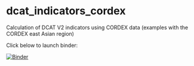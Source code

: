 # dcat_indicators_cordex
Calculation of DCAT V2 indicators using CORDEX data (examples with the CORDEX east Asian region)

Click below to launch binder:

[![Binder](https://mybinder.org/badge_logo.svg)](https://mybinder.org/v2/gh/tamaddun/dcat_indicators_cordex/main?labpath=cordex_analysis_xarray_aggregation.ipynb)
